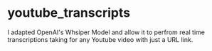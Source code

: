 # youtube_transcripts
 
I adapted OpenAI's Whsiper Model and allow it to perfrom real time transcriptions taking for any Youtube video with just a URL link.
